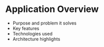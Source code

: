 <script>
// Empty script to enable runes mode
</script>

# Application Overview

- Purpose and problem it solves
- Key features
- Technologies used
- Architecture highlights
